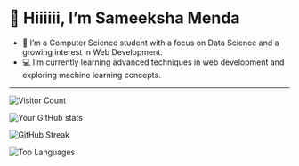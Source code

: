   # 👋 Hiiiiii, I’m Sameeksha Menda
- 👀 I’m a Computer Science student with a focus on Data Science and a growing interest in Web Development.
- 💻 I’m currently learning advanced techniques in web development and exploring machine learning concepts.


----------------------------------------------------------------------------------------------------------------------------------------------------------------------------------------------------------------------




![Visitor Count](https://visitor-badge.glitch.me/badge?page_id=SameekshaMenda.SameekshaMenda)

![Your GitHub stats](https://github-readme-stats.vercel.app/api?username=SameekshaMenda&show_icons=true&theme=radical)

![GitHub Streak](https://github-readme-streak-stats.herokuapp.com/?user=SameekshaMenda&theme=dark)

![Top Languages](https://github-readme-stats.vercel.app/api/top-langs/?username=SameekshaMenda&layout=compact&theme=dark)


<!---
SameekshaMenda/SameekshaMenda is a ✨ special ✨ repository because its `README.md` (this file) appears on your GitHub profile.
You can click the Preview link to take a look at your changes.

--->

